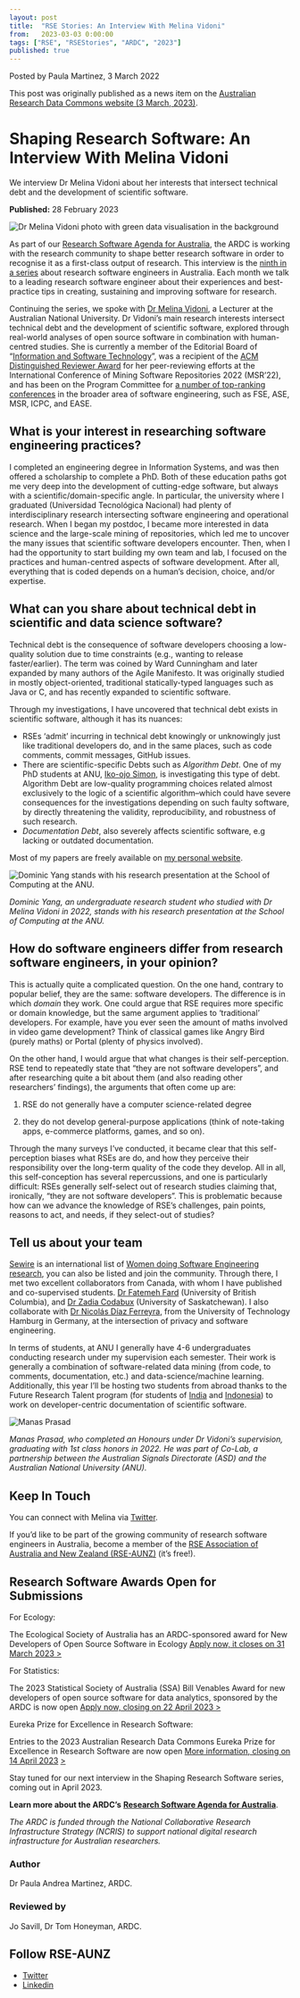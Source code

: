 ```yaml
---
layout: post
title:  "RSE Stories: An Interview With Melina Vidoni"
from:   2023-03-03 0:00:00
tags: ["RSE", "RSEStories", "ARDC", "2023"]
published: true                     
---
```


Posted by Paula Martinez, 3 March 2022

This post was originally published as a news item on the [Australian Research Data Commons website (3 March, 2023)](https://ardc.edu.au/article/shaping-research-software-an-interview-with-melina-vidoni/).

Shaping Research Software: An Interview With Melina Vidoni
==========================================================

We interview Dr Melina Vidoni about her interests that intersect technical debt and the development of scientific software.

**Published:** 28 February 2023

![Dr Melina Vidoni photo with green data visualisation in the background](https://ardc.edu.au/wp-content/uploads/2023/02/melina-vidoni-feature-image-583-x-345-580x345.png)

As part of our [Research Software Agenda for Australia](https://ardc.edu.au/collaborations/strategic-activities/a-research-software-agenda-for-australia/), the ARDC is working with the research community to shape better research software in order to recognise it as a first-class output of research. This interview is the [ninth in a series](https://ardc.edu.au/news-and-events/news/?_keyword=%22Shaping%20Research%20Software%22&_categories=research-software) about research software engineers in Australia. Each month we talk to a leading research software engineer about their experiences and best-practice tips in creating, sustaining and improving software for research. 

Continuing the series, we spoke with [Dr Melina Vidoni](https://researchers.anu.edu.au/researchers/vidoni-m), a Lecturer at the Australian National University. Dr Vidoni’s main research interests intersect technical debt and the development of scientific software, explored through real-world analyses of open source software in combination with human-centred studies. She is currently a member of the Editorial Board of “[Information and Software Technology](https://www.sciencedirect.com/journal/information-and-software-technology)”, was a recipient of the [ACM Distinguished Reviewer Award](https://melvidoni.rbind.io/publication/msr22-vidoni-distinguishedreviewer.pdf) for her peer-reviewing efforts at the International Conference of Mining Software Repositories 2022 (MSR’22), and has been on the Program Committee for [a number of top-ranking conferences](https://melvidoni.rbind.io/service/) in the broader area of software engineering, such as FSE, ASE, MSR, ICPC, and EASE.

What is your interest in researching software engineering practices?
--------------------------------------------------------------------

I completed an engineering degree in Information Systems, and was then offered a scholarship to complete a PhD. Both of these education paths got me very deep into the development of cutting-edge software, but always with a scientific/domain-specific angle. In particular, the university where I graduated (Universidad Tecnológica Nacional) had plenty of interdisciplinary research intersecting software engineering and operational research. When I began my postdoc, I became more interested in data science and the large-scale mining of repositories, which led me to uncover the many issues that scientific software developers encounter. Then, when I had the opportunity to start building my own team and lab, I focused on the practices and human-centred aspects of software development. After all, everything that is coded depends on a human’s decision, choice, and/or expertise.

What can you share about technical debt in scientific and data science software?
--------------------------------------------------------------------------------

Technical debt is the consequence of software developers choosing a low-quality solution due to time constraints (e.g., wanting to release faster/earlier). The term was coined by Ward Cunningham and later expanded by many authors of the Agile Manifesto. It was originally studied in mostly object-oriented, traditional statically-typed languages such as Java or C, and has recently expanded to scientific software.

Through my investigations, I have uncovered that technical debt exists in scientific software, although it has its nuances:

*   RSEs ‘admit’ incurring in technical debt knowingly or unknowingly just like traditional developers do, and in the same places, such as code comments, commit messages, GitHub issues.
*   There are scientific-specific Debts such as _Algorithm Debt_. One of my PhD students at ANU, [Iko-ojo Simon](https://twitter.com/Ikoojo_S), is investigating this type of debt. Algorithm Debt are low-quality programming choices related almost exclusively to the logic of a scientific algorithm–which could have severe consequences for the investigations depending on such faulty software, by directly threatening the validity, reproducibility, and robustness of such research.
*   _Documentation Debt_, also severely affects scientific software, e.g lacking or outdated documentation.

Most of my papers are freely available on [my personal website](https://melvidoni.rbind.io/).

![Dominic Yang  stands with his research presentation at the School of Computing at the ANU.](https://ardc.edu.au/wp-content/uploads/2023/02/dominic-yang-copy-2-1024x764.jpg)

_Dominic Yang, an undergraduate research student who studied with Dr Melina Vidoni in 2022, stands with his research presentation at the School of Computing at the ANU._

How do software engineers differ from research software engineers, in your opinion?
-----------------------------------------------------------------------------------

This is actually quite a complicated question. On the one hand, contrary to popular belief, they are the same: software developers. The difference is in which _domain_ they work. One could argue that RSE requires more specific or domain knowledge, but the same argument applies to ‘traditional’ developers. For example, have you ever seen the amount of maths involved in video game development? Think of classical games like Angry Bird (purely maths) or Portal (plenty of physics involved).

On the other hand, I would argue that what changes is their self-perception. RSE tend to repeatedly state that “they are not software developers”, and after researching quite a bit about them (and also reading other researchers’ findings), the arguments that often come up are: 

1) RSE do not generally have a computer science-related degree

2) they do not develop general-purpose applications (think of note-taking apps, e-commerce platforms, games, and so on). 

Through the many surveys I’ve conducted, it became clear that this self-perception biases what RSEs are do, and how they perceive their responsibility over the long-term quality of the code they develop. All in all, this self-conception has several repercussions, and one is particularly difficult: RSEs generally self-select out of research studies claiming that, ironically, “they are not software developers”. This is problematic because how can we advance the knowledge of RSE’s challenges, pain points, reasons to act, and needs, if they select-out of studies?

Tell us about your team
-----------------------

[Sewire](https://twitter.com/SEWIRE3) is an international list of [Women doing Software Engineering research](https://www.margaretstorey.com/sewire/), you can also be listed and join the community. Through there, I met two excellent collaborators from Canada, with whom I have published and co-supervised students. [Dr Fatemeh Fard](https://cmps.ok.ubc.ca/about/contact/fatemeh-hendijani-fard/) (University of British Columbia), and [Dr Zadia Codabux](https://www.cs.usask.ca/people/faculty%20profiles/Zadia-Codabux.php) (University of Saskatchewan). I also collaborate with [Dr Nicolás Díaz Ferreyra](https://www.ndiaz-ferreyra.com/), from the University of Technology Hamburg in Germany, at the intersection of privacy and software engineering. 

In terms of students, at ANU I generally have 4-6 undergraduates conducting research under my supervision each semester. Their work is generally a combination of software-related data mining (from code, to comments, documentation, etc.) and data-science/machine learning. Additionally, this year I’ll be hosting two students from abroad thanks to the Future Research Talent program (for students of [India](https://science.anu.edu.au/study/scholarships/future-research-talent-awards-india) and [Indonesia](https://science.anu.edu.au/study/scholarships/future-research-talent-awards-indonesia)) to work on developer-centric documentation of scientific software.

![Manas Prasad](https://ardc.edu.au/wp-content/uploads/2023/02/manas1-2-1024x528.jpg)

_Manas Prasad, who completed an Honours under Dr Vidoni’s supervision, graduating with 1st class honors in 2022. He was part of Co-Lab, a partnership between the Australian Signals Directorate (ASD) and the Australian National University (ANU)._

Keep In Touch
-------------

You can connect with Melina via [Twitter](https://twitter.com/melvidoni).

If you’d like to be part of the growing community of research software engineers in Australia, become a member of the [RSE Association of Australia and New Zealand (RSE-AUNZ)](https://rse-aunz.org) (it’s free!). 

Research Software Awards Open for Submissions
---------------------------------------------

For Ecology:

The Ecological Society of Australia has an ARDC-sponsored award for New Developers of Open Source Software in Ecology [Apply now, it closes on 31 March 2023 >](https://www.ecolsoc.org.au/awards/ardc-award-for-new-developers-of-open-source-software-in-ecology/)

For Statistics:

The 2023 Statistical Society of Australia (SSA) Bill Venables Award for new developers of open source software for data analytics, sponsored by the ARDC is now open [Apply now, closing on 22 April 2023 >](https://statsocaus.github.io/venables-award/)

Eureka Prize for Excellence in Research Software:

Entries to the 2023 Australian Research Data Commons Eureka Prize for Excellence in Research Software are now open [More information](https://australian.museum/blog/science/excellence-in-research-software/)[, closing on 14 April 2023](https://australian.museum/get-involved/eureka-prizes/enter/research-software/) [>](https://australian.museum/blog/science/excellence-in-research-software/)

Stay tuned for our next interview in the Shaping Research Software series, coming out in April 2023. 

**Learn more about the ARDC’s** [**Research Software Agenda for Australia**](https://ardc.edu.au/collaborations/strategic-activities/a-research-software-agenda-for-australia/).

_The ARDC is funded through the National Collaborative Research Infrastructure Strategy (NCRIS) to support national digital research infrastructure for Australian researchers._

### Author

Dr Paula Andrea Martinez, ARDC.

### Reviewed by

Jo Savill, Dr Tom Honeyman, ARDC.

Follow RSE-AUNZ
---------------

*   [Twitter](https://twitter.com/RSE-AUNZ)
*   [Linkedin](https://www.linkedin.com/groups/13836034/)
